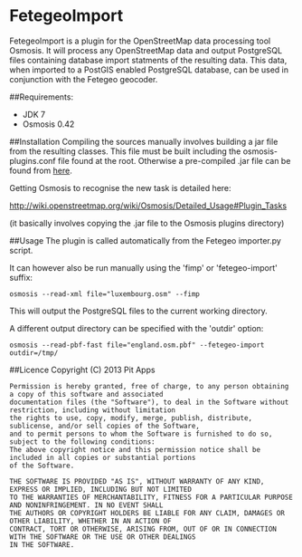 FetegeoImport
=============

FetegeoImport is a plugin for the OpenStreetMap data processing tool Osmosis.
It will process any OpenStreetMap data and output PostgreSQL files containing database import statments of the resulting data.
This data, when imported to a PostGIS enabled PostgreSQL database, can be used in conjunction with the Fetegeo geocoder.

##Requirements:
 - JDK 7
 - Osmosis 0.42

##Installation
Compiling the sources manually involves building a jar file from the resulting classes.
This file must be built including the osmosis-plugins.conf file found at the root.
Otherwise a pre-compiled .jar file can be found from [here](FetegeoImport.jar).

Getting Osmosis to recognise the new task is detailed here:

http://wiki.openstreetmap.org/wiki/Osmosis/Detailed_Usage#Plugin_Tasks

(it basically involves copying the .jar file to the Osmosis plugins directory)

##Usage
The plugin is called automatically from the Fetegeo importer.py script.

It can however also be run manually using the 'fimp' or 'fetegeo-import' suffix:

```
osmosis --read-xml file="luxembourg.osm" --fimp
```

This will output the PostgreSQL files to the current working directory.

A different output directory can be specified with the 'outdir' option:

```
osmosis --read-pbf-fast file="england.osm.pbf" --fetegeo-import outdir=/tmp/
```

##Licence
    Copyright (C) 2013 Pit Apps
  
    Permission is hereby granted, free of charge, to any person obtaining a copy of this software and associated 
    documentation files (the "Software"), to deal in the Software without restriction, including without limitation 
    the rights to use, copy, modify, merge, publish, distribute, sublicense, and/or sell copies of the Software, 
    and to permit persons to whom the Software is furnished to do so, subject to the following conditions:
    The above copyright notice and this permission notice shall be included in all copies or substantial portions 
    of the Software.
    
    THE SOFTWARE IS PROVIDED "AS IS", WITHOUT WARRANTY OF ANY KIND, EXPRESS OR IMPLIED, INCLUDING BUT NOT LIMITED 
    TO THE WARRANTIES OF MERCHANTABILITY, FITNESS FOR A PARTICULAR PURPOSE AND NONINFRINGEMENT. IN NO EVENT SHALL 
    THE AUTHORS OR COPYRIGHT HOLDERS BE LIABLE FOR ANY CLAIM, DAMAGES OR OTHER LIABILITY, WHETHER IN AN ACTION OF 
    CONTRACT, TORT OR OTHERWISE, ARISING FROM, OUT OF OR IN CONNECTION WITH THE SOFTWARE OR THE USE OR OTHER DEALINGS 
    IN THE SOFTWARE.
